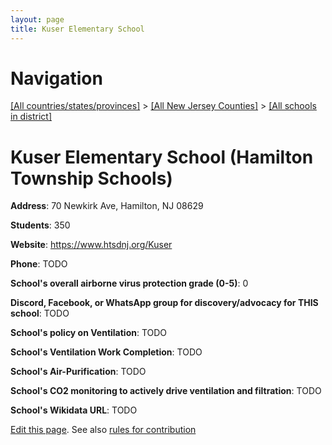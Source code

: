```yaml
---
layout: page
title: Kuser Elementary School
---
```

# Navigation

[[All countries/states/provinces]](../../..) > [[All New Jersey Counties]](../..) > [[All schools in district]](..)

# Kuser Elementary School (Hamilton Township Schools)

**Address**: 70 Newkirk Ave, Hamilton, NJ 08629

**Students**: 350

**Website**: https://www.htsdnj.org/Kuser

**Phone**: TODO

**School's overall airborne virus protection grade (0-5)**: 0

**Discord, Facebook, or WhatsApp group for discovery/advocacy for THIS school**: TODO

**School's policy on Ventilation**: TODO

**School's Ventilation Work Completion**: TODO

**School's Air-Purification**: TODO

**School's CO2 monitoring to actively drive ventilation and filtration**: TODO

**School's Wikidata URL**: TODO


[Edit this page](https://github.com/ventilate-schools/NJ/edit/main/./Hamilton_Township_Schools/Kuser_Elementary_School.md). See also [rules for contribution](../../../contribution-rules/)